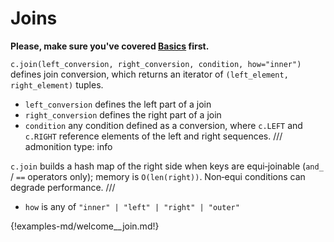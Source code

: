 # Joins

**Please, make sure you've covered [Basics](./basics.md) first.**

`c.join(left_conversion, right_conversion, condition, how="inner")` defines
join conversion, which returns an iterator of `(left_element, right_element)`
tuples.

* `left_conversion` defines the left part of a join
* `right_conversion` defines the right part of a join
* `condition` any condition defined as a conversion, where `c.LEFT` and
  `c.RIGHT` reference elements of the left and right sequences.
/// admonition
    type: info

`c.join` builds a hash map of the right side when keys are equi‑joinable
(`and_` / `==` operators only); memory is `O(len(right))`. Non‑equi conditions
can degrade performance.
///

 * `how` is any of `"inner" | "left" | "right" | "outer"`



{!examples-md/welcome__join.md!}
